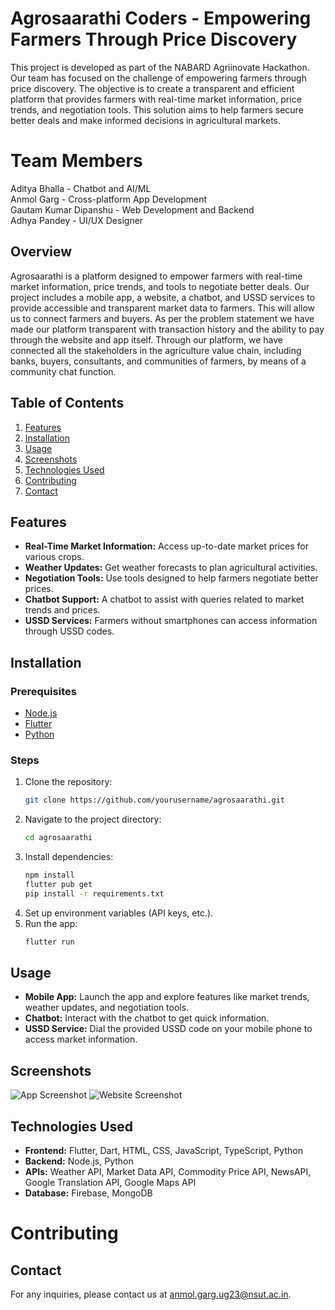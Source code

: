 # Agrosaarathi Coders - Empowering Farmers Through Price Discovery
This project is developed as part of the NABARD Agriinovate Hackathon. Our team has focused on the challenge of empowering farmers through price discovery. The objective is to create a transparent and efficient platform that provides farmers with real-time market information, price trends, and negotiation tools. This solution aims to help farmers secure better deals and make informed decisions in agricultural markets.

# Team Members
Aditya Bhalla - Chatbot and AI/ML <br>
Anmol Garg - Cross-platform App Development <br>
Gautam Kumar Dipanshu - Web Development and Backend <br>
Adhya Pandey - UI/UX Designer

## Overview
Agrosaarathi is a platform designed to empower farmers with real-time market information, price trends, and tools to negotiate better deals. Our project includes a mobile app, a website, a chatbot, and USSD services to provide accessible and transparent market data to farmers. This will allow us to connect farmers and buyers. As per the problem statement we have made our platform transparent with transaction history and the ability to pay through the website and app itself. Through our platform, we have connected all the stakeholders in the agriculture value chain, including banks, buyers, consultants, and communities of farmers, by means of a community chat function.

## Table of Contents
1. [Features](#features)
2. [Installation](#installation)
3. [Usage](#usage)
4. [Screenshots](#screenshots)
5. [Technologies Used](#technologies-used)
6. [Contributing](#contributing)
7. [Contact](#contact)

## Features
- **Real-Time Market Information:** Access up-to-date market prices for various crops.
- **Weather Updates:** Get weather forecasts to plan agricultural activities.
- **Negotiation Tools:** Use tools designed to help farmers negotiate better prices.
- **Chatbot Support:** A chatbot to assist with queries related to market trends and prices.
- **USSD Services:** Farmers without smartphones can access information through USSD codes.

## Installation

### Prerequisites
- [Node.js](https://nodejs.org/)
- [Flutter](https://flutter.dev/)
- [Python](https://www.python.org/)

### Steps
1. Clone the repository:
    ```bash
    git clone https://github.com/yourusername/agrosaarathi.git
    ```
2. Navigate to the project directory:
    ```bash
    cd agrosaarathi
    ```
3. Install dependencies:
    ```bash
    npm install
    flutter pub get
    pip install -r requirements.txt
    ```
4. Set up environment variables (API keys, etc.).
5. Run the app:
    ```bash
    flutter run
    ```

## Usage
- **Mobile App:** Launch the app and explore features like market trends, weather updates, and negotiation tools.
- **Chatbot:** Interact with the chatbot to get quick information.
- **USSD Service:** Dial the provided USSD code on your mobile phone to access market information.

## Screenshots
![App Screenshot](link-to-screenshot.png)
![Website Screenshot](link-to-screenshot.png)

## Technologies Used
- **Frontend:** Flutter, Dart, HTML, CSS, JavaScript, TypeScript, Python
- **Backend:** Node.js, Python
- **APIs:** Weather API, Market Data API, Commodity Price API, NewsAPI, Google Translation API, Google Maps API
- **Database:** Firebase, MongoDB

# Contributing


## Contact
For any inquiries, please contact us at [anmol.garg.ug23@nsut.ac.in](mailto:email@example.com).
